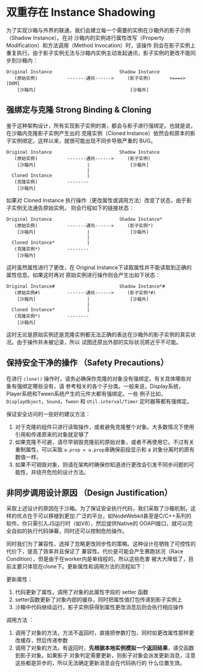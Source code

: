 双重存在 Instance Shadowing
=========================================
为了实现沙箱与外界的联通，我们会建立每一个需要的实例在沙箱外的影子示例（Shadow Instance）。在对
沙箱内的实例进行属性改写（Property Modification）和方法调用（Method Invocation）时，该操作
则会在影子实例上重复执行。由于影子实例无法与沙箱内实例主动发起通讯，影子实例的更改不能同步到沙箱内：

    Original Instance                         Shadow Instance
       (原始实例)           -------通讯------>     (影子实例)       <====> [DOM]
        [沙箱内]                                   [沙箱外] 

强绑定与克隆 Strong Binding & Cloning
-----------------------------------------
鉴于这种架构设计，所有实现影子实例的类，都会与影子进行强绑定。也就是说，在沙箱内克隆影子实例产生出的
克隆实例（Cloned Instance）依然会和原本的影子实例绑定。这样以来，就很可能出现不同步导致严重的
BUG。

    Original Instance                         Shadow Instance
       (原始实例)           -------通讯------>     (影子实例)      
        [沙箱内]                   |               [沙箱外] 
                                  |
      Cloned Instance             |
       (克隆实例)           --------
        [沙箱内]
        
如果对 Cloned Instance 执行操作（更改属性或调用方法）改变了状态，由于影子实例无法通告原始实例，
则会行程如下的链接状态：

    Original Instance                         Shadow Instance*
       (原始实例)           -------通讯------>     (影子实例*)      
        [沙箱内]                   |               [沙箱外] 
                                  |
      Cloned Instance*            |
       (克隆实例*)          --------
        [沙箱内]
        
这时虽然属性进行了更改，在 Original Instance下读取属性并不能读取到正确的属性信息。如果这时再对
原始实例进行操作则会产生出如下状态：

    Original Instance#                        Shadow Instance*#
       (原始实例#)          -------通讯------>     (影子实例*#)      
        [沙箱内]                   |               [沙箱外] 
                                  |
      Cloned Instance*            |
       (克隆实例*)          --------
        [沙箱内]
        
这时无论是原始实例还是克隆实例都无法正确的表达在沙箱外的影子实例的真实状况。由于操作并未被记录，所以
试图还原出外部的实际状况將近乎不可能。

保持安全干净的操作 （Safety Precautions）
------------------------------------------
在进行 `clone()` 操作时，请务必确保你克隆的对象没有强绑定。有关具体哪些对象有强绑定哪些没有，请
参考相关的各个子分类。一般来说，Display系统，Player系统和Tween系统产生的元件大都有强绑定。一些
例子比如，`DisplayObject`，`Sound`，`Tween` 和 `Util.interval/Timer` 定时器等都有强绑定。

保证安全访问的一些好的建议方法：

1. 对于克隆的组件只进行读取操作，或者避免克隆整个对象。大多数情况下使用引用和传递原来的对象就足够了
2. 如果克隆不可避，请尽早销毁克隆前的原始对象，或者不再使用它。不过有关重制属性，可以采取 
`a.prop = a.prop`来确保前段显示和 a 对象分离时的原有数值一样。
3. 如果不可销毁对象，则请在架构时确保你知道进行更改会引发不同步问题的可能性，并绕开危险的设计方法。

非同步调用设计原因 （Design Justification）
------------------------------------------
采取上述设计的原因在于沙箱。为了保证安全执行代码，我们采取了沙箱机制，这样的优点在于可以移植到更加
广泛的平台，如NodeWebkit甚至是C/C++系列的软件。你只需引入JS运行时（如V8），然后提供Native的
OOAPI接口，就可以完全自如的执行代码弹幕，同时还可以控制危险操作。

同时我们为了兼容性，选择了忽略更改同步性的策略。这种设计在牺牲了可控性的代价下，提高了效率并且保证了
兼容性。代价是可能会产生赛跑状况（Race Condition），但是由于在worker内是单线程的，所以这些危害
被大大降低了，目前主要只体现在clone下。更新属性和调用方法的流程如下：

更新属性：

1. 代码更新了属性，调用了对象的此属性字段的 setter 函数
2. setter函数更新了对象内部的缓存，同时把属性值打包传递到影子实例上
3. 沙箱中代码继续运行，影子实例获得到属性更改消息后则会执行相应操作

调用方法 ：

1. 调用了对象的方法，方法不返回时，直接把参数打包，同时如更改属性那样更改缓存，然后传递参数
2. 调用了对象的方法，有返回时，**先根据本地实例模拟一个返回结果**，递交函数到影子对象。如果影子
对象判定需要更新，则影子对象会派发更新消息，注意这些都是异步的，所以无法确定更新消息会在代码执行的
什么位置生效。



